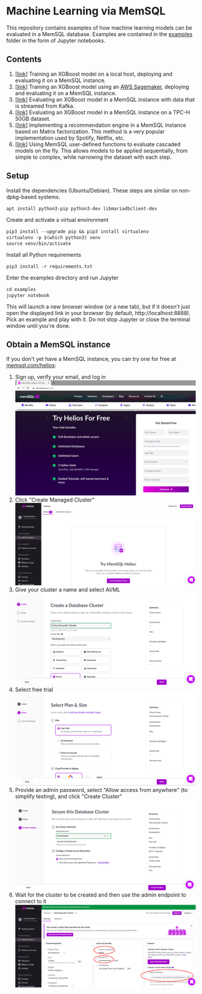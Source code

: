 # Machine Learning via MemSQL

This repository contains examples of how machine learning models can be evaluated in a MemSQL database. Examples are contained in the [examples](examples) folder in the form of Jupyter notebooks.

## Contents

1. [[link]](examples/1.%20Training%20and%20deploying%20an%20xgboost%20model%20to%20MemSQL.ipynb) Training an XGBoost model on a local host, deploying and evaluating it on a MemSQL instance.
2. [[link]](examples/2.%20Training%20xgboost%20model%20on%20AWS%20sagemaker%20and%20deploy%20to%20memsql.ipynb) Training an XGBoost model using an [AWS Sagemaker](https://aws.amazon.com/sagemaker/), deploying and evaluating it on a MemSQL instance.
3. [[link]](examples/3.%20Ingesting%20data%20from%20Kafka%20and%20running%20classifier%20on%20it.ipynb) Evaluating an XGBoost model in a MemSQL instance with data that is streamed from Kafka.
4. [[link]](examples/4.%20Big%20data%20example.ipynb) Evaluating an XGBoost model in a MemSQL instance on a TPC-H 50GB dataset.
5. [[link]](examples/5.%20Recommendations,%20low-rank%20matrix%20factorization%20and%20vectorized%20dot-products.ipynb) Implementing a recommendation engine in a MemSQL instance based on Matrix factorization. This method is a very popular implementation used by Spotify, Netflix, etc.
6. [[link]](examples/6.%20Model%20cascades.ipynb) Using MemSQL user-defined functions to evaluate cascaded models on the fly. This allows models to be applied sequentially, from simple to complex, while narrowing the dataset with each step.

## Setup

Install the dependencies (Ubuntu/Debian). These steps are similar on non-dpkg-based systems.

```
apt install python3-pip python3-dev libmariadbclient-dev
```

Create and activate a virtual environment

```
pip3 install --upgrade pip && pip3 install virtualenv
virtualenv -p $(which python3) venv
source venv/bin/activate
```

Install all Python requirements

```
pip3 install -r requirements.txt
```

Enter the examples directory and run Jupyter

```
cd examples
jupyter notebook
```

This will launch a new browser window (or a new tab), but if it doesn't just open the displayed link in your browser (by default, http://localhost:8888).  Pick an example and play with it.  Do not stop Jupyter or close the terminal window until you're done.

## Obtain a MemSQL instance

If you don't yet have a MemSQL instance, you can try one for free at [memsql.com/helios](https://bit.ly/3jAKBUK):
1. Sign up, verify your email, and log in
   ![signup](imgs/helios-1.png)
2. Click "Create Managed Cluster"
   ![signup](imgs/helios-2.png)
3. Give your cluster a name and select AI/ML
   ![signup](imgs/helios-3.png)
4. Select free trial
   ![signup](imgs/helios-4.png)
5. Provide an admin password, select "Allow access from anywhere" (to simplify testing), and click "Create Cluster"
   ![signup](imgs/helios-5.png)
6. Wait for the cluster to be created and then use the admin endpoint to connect to it
   ![signup](imgs/helios-6.png)
